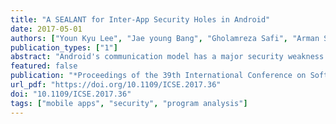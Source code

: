 ```yaml
---
title: "A SEALANT for Inter-App Security Holes in Android"
date: 2017-05-01
authors: ["Youn Kyu Lee", "Jae young Bang", "Gholamreza Safi", "Arman Shahbazian", "Yixue Zhao", "Nenad Medvidovic"]
publication_types: ["1"]
abstract: "Android's communication model has a major security weakness: malicious apps can manipulate other apps into performing unintended operations and can steal end-user data, while appearing ordinary and harmless. This paper presents SEALANT, a technique that combines static analysis of app code, which infers vulnerable communication channels, with runtime monitoring of inter-app communication through those channels, which helps to prevent attacks. SEALANT's extensive evaluation demonstrates that (1) it detects and blocks inter-app attacks with high accuracy in a corpus of over 1,100 real-world apps, (2) it suffers from fewer false alarms than existing techniques in several representative scenarios, (3) its performance overhead is negligible, and (4) end-users do not find it challenging to adopt."
featured: false
publication: "*Proceedings of the 39th International Conference on Software Engineering* (**ICSE**), acceptance rate: **17.1%** = 68/398"
url_pdf: "https://doi.org/10.1109/ICSE.2017.36"
doi: "10.1109/ICSE.2017.36"
tags: ["mobile apps", "security", "program analysis"]
---
```



